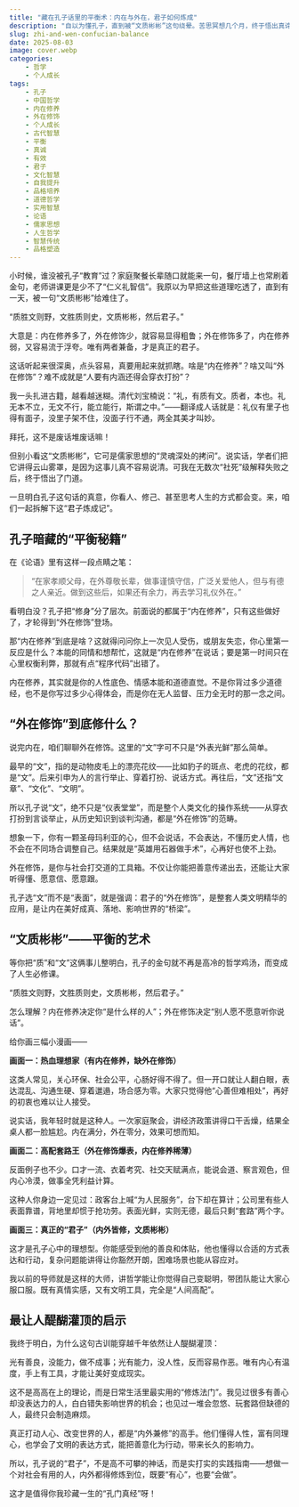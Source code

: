 ```yaml
---
title: "藏在孔子话里的平衡术：内在与外在，君子如何炼成"
description: "自以为懂孔子，直到被“文质彬彬”这句绕晕。苦思冥想几个月，终于悟出真谛——原来判断人、修炼自己，都藏着一门难得的内外平衡学问。"
slug: zhi-and-wen-confucian-balance
date: 2025-08-03
image: cover.webp
categories:
    - 哲学
    - 个人成长
tags:
    - 孔子
    - 中国哲学
    - 内在修养
    - 外在修饰
    - 个人成长
    - 古代智慧
    - 平衡
    - 真诚
    - 有效
    - 君子
    - 文化智慧
    - 自我提升
    - 品格培养
    - 道德哲学
    - 实用智慧
    - 论语
    - 儒家思想
    - 人生哲学
    - 智慧传统
    - 品格塑造
---
```


小时候，谁没被孔子“教育”过？家庭聚餐长辈随口就能来一句，餐厅墙上也常刷着金句，老师讲课更是少不了“仁义礼智信”。我原以为早把这些道理吃透了，直到有一天，被一句“文质彬彬”给难住了。

“质胜文则野，文胜质则史，文质彬彬，然后君子。”

大意是：内在修养多了，外在修饰少，就容易显得粗鲁；外在修饰多了，内在修养弱，又容易流于浮夸。唯有两者兼备，才是真正的君子。

这话听起来很深奥，点头容易，真要用起来就抓瞎。啥是“内在修养”？啥又叫“外在修饰”？难不成就是“人要有内涵还得会穿衣打扮”？

我一头扎进古籍，越看越迷糊。清代刘宝楠说：“礼，有质有文。质者，本也。礼无本不立，无文不行，能立能行，斯谓之中。”——翻译成人话就是：礼仪有里子也得有面子，没里子架不住，没面子行不通，两全其美才叫妙。

拜托，这不是废话堆废话嘛！

但别小看这“文质彬彬”，它可是儒家思想的“灵魂深处的拷问”。说实话，学者们把它讲得云山雾罩，是因为这事儿真不容易说清。可我在无数次“社死”级解释失败之后，终于悟出了门道。

一旦明白孔子这句话的真意，你看人、修己、甚至思考人生的方式都会变。来，咱们一起拆解下这“君子炼成记”。

## 孔子暗藏的“平衡秘籍”

在《论语》里有这样一段点睛之笔：

> “在家孝顺父母，在外尊敬长辈，做事谨慎守信，广泛关爱他人，但与有德之人亲近。做到这些后，如果还有余力，再去学习礼仪外在。”

看明白没？孔子把“修身”分了层次。前面说的都属于“内在修养”，只有这些做好了，才轮得到“外在修饰”登场。

那“内在修养”到底是啥？这就得问问你上一次见人受伤，或朋友失恋，你心里第一反应是什么？本能的同情和想帮忙，这就是“内在修养”在说话；要是第一时间只在心里权衡利弊，那就有点“程序代码”出错了。

内在修养，其实就是你的人性底色、情感本能和道德直觉。不是你背过多少道德经，也不是你写过多少心得体会，而是你在无人监督、压力全无时的那一念之间。

## “外在修饰”到底修什么？

说完内在，咱们聊聊外在修饰。这里的“文”字可不只是“外表光鲜”那么简单。

最早的“文”，指的是动物皮毛上的漂亮花纹——比如豹子的斑点、老虎的花纹，都是“文”。后来引申为人的言行举止、穿着打扮、说话方式。再往后，“文”还指“文章”、“文化”、“文明”。

所以孔子说“文”，绝不只是“仪表堂堂”，而是整个人类文化的操作系统——从穿衣打扮到言谈举止，从历史知识到谈判沟通，都是“外在修饰”的范畴。

想象一下，你有一颗圣母玛利亚的心，但不会说话，不会表达，不懂历史人情，也不会在不同场合调整自己。结果就是“英雄用石器做手术”，心再好也使不上劲。

外在修饰，是你与社会打交道的工具箱。不仅让你能把善意传递出去，还能让大家听得懂、愿意信、愿意跟。

孔子选“文”而不是“表面”，就是强调：君子的“外在修饰”，是整套人类文明精华的应用，是让内在美好成真、落地、影响世界的“桥梁”。

## “文质彬彬”——平衡的艺术

等你把“质”和“文”这俩事儿整明白，孔子的金句就不再是高冷的哲学鸡汤，而变成了人生必修课。

“质胜文则野，文胜质则史，文质彬彬，然后君子。”

怎么理解？内在修养决定你“是什么样的人”；外在修饰决定“别人愿不愿意听你说话”。

给你画三幅小漫画——

**画面一：热血理想家（有内在修养，缺外在修饰）**

这类人常见，关心环保、社会公平，心肠好得不得了。但一开口就让人翻白眼，表达混乱、沟通生硬、穿着邋遢，场合感为零。大家只觉得他“心善但难相处”，再好的初衷也难以让人接受。

说实话，我年轻时就是这种人。一次家庭聚会，讲经济政策讲得口干舌燥，结果全桌人都一脸尴尬。内在满分，外在零分，效果可想而知。

**画面二：高配套路王（外在修饰爆表，内在修养稀薄）**

反面例子也不少。口才一流、衣着考究、社交天赋满点，能说会道、察言观色，但内心冷漠，做事全凭利益计算。

这种人你身边一定见过：政客台上喊“为人民服务”，台下却在算计；公司里有些人表面靠谱，背地里却惯于抢功劳。表面光鲜，实则无德，最后只剩“套路”两个字。

**画面三：真正的“君子”（内外皆修，文质彬彬）**

这才是孔子心中的理想型。你能感受到他的善良和体贴，他也懂得以合适的方式表达和行动，复杂问题能讲得让你豁然开朗，困难场景也能从容应对。

我以前的导师就是这样的大师，讲哲学能让你觉得自己变聪明，带团队能让大家心服口服。既有真情实感，又有文明工具，完全是“人间高配”。

## 最让人醍醐灌顶的启示

我终于明白，为什么这句古训能穿越千年依然让人醍醐灌顶：

光有善良，没能力，做不成事；光有能力，没人性，反而容易作恶。唯有内心有温度，手上有工具，才能让美好变成现实。

这不是高高在上的理论，而是日常生活里最实用的“修炼法门”。我见过很多有善心却没表达力的人，白白错失影响世界的机会；也见过一堆会忽悠、玩套路但缺德的人，最终只会制造麻烦。

真正打动人心、改变世界的人，都是“内外兼修”的高手。他们懂得人性，富有同理心，也学会了文明的表达方式，能把善意化为行动，带来长久的影响力。

所以，孔子说的“君子”，不是高不可攀的神话，而是实打实的实践指南——想做一个对社会有用的人，内外都得修炼到位，既要“有心”，也要“会做”。

这才是值得你我珍藏一生的“孔门真经”呀！

